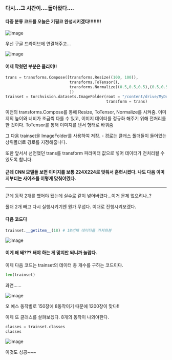 ### 다시...그 시간이....돌아왔다....

#### 다중 분류 코드를 오늘은 기필코 완성시키겠다!!!!!!!!

![image](https://user-images.githubusercontent.com/84713532/227442989-5d737aad-f414-490a-9143-2fed64af41c6.png)

우선 구글 드라이브에 연결해주고...

![image](https://user-images.githubusercontent.com/84713532/227443633-6376ebd2-25e4-4fa2-9380-aae00b5790a6.png)

#### 어제 막혔던 부분은 클리어!!

```py
trans = transforms.Compose([transforms.Resize((100, 100)),
                            transforms.ToTensor(),
                            transforms.Normalize((0.5,0.5,0.5),(0.5,0.5,0.5))
                            ])
trainset = torchvision.datasets.ImageFolder(root = "/content/drive/MyDrive/Multi_Classification_Sample_Images",
                                            transform = trans)
```

이전의 transforms.Compose를 통해 Resize, ToTensor, Normalize를 시켜줌.
이미지의 높이와 너비가 조금씩 다를 수 있고, 이미지 데이터를 정규화 해주기 위해 전처리를 한 것이다. ToTensor를 통해 이미지를 텐서 형태로 바꿔줌

그 다음 trainset을 ImageFolder를 사용하여 저장. - 경로는 클래스 폴더들이 들어있는 상위폴더로 경로를 지정해줍니다.

또한 앞서서 선언했던 trans를 transform 파라미터 값으로 넣어 데이터가 전처리될 수 있도록 합니다.

#### 근데 CNN 모델들 보면 이미지를 보통 224X224로 맞춰서 훈련시켰다. 나도 다음 이미지부터는 사이즈를 이렇게 맞춰야겠다.

---

근데 동작 2개를 뺐어야 됐는데 실수로 같이 넣어버렸다...이거 문제 없으려나..?

폴더 2개 빼고 다시 실행시키기엔 뭔가 무섭다. 이대로 진행시켜보겠다.

#### 다음 코드다

```py
trainset.__getitem__(18) # 18번째 데이터를 가져와봄
```

![image](https://user-images.githubusercontent.com/84713532/227443977-817ccd1b-73b9-4b31-b019-733ea7b5a804.png)

#### 이게 왜 돼??? 돼야 하는 게 맞지만 되니까 놀랍다.

이제 다음 코드는 trainset의 데이터 총 개수를 구하는 코드이다.

```py
len(trainset)
```

과연......

![image](https://user-images.githubusercontent.com/84713532/227445172-c1880e30-043a-49e6-9ae4-5f53a5e5dc98.png)

오 예스 동작별로 150장에 8동작이기 때문에 1200장이 맞다!!

이제 또 클래스를 살펴보겠다. 8개의 동작이 나와야한다.

```py
classes = trainset.classes
classes
```

![image](https://user-images.githubusercontent.com/84713532/227445575-237807b5-eaee-4595-9b86-b552259974e7.png)

이것도 성공~~~









